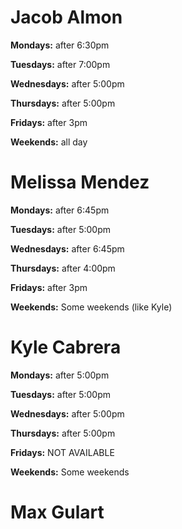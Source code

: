 # Jacob Almon

**Mondays:** after 6:30pm

**Tuesdays:** after 7:00pm

**Wednesdays:** after 5:00pm

**Thursdays:** after 5:00pm

**Fridays:** after 3pm

**Weekends:** all day

# Melissa Mendez
**Mondays:** after 6:45pm

**Tuesdays:** after 5:00pm

**Wednesdays:** after 6:45pm

**Thursdays:** after 4:00pm

**Fridays:** after 3pm

**Weekends:** Some weekends (like Kyle)

# Kyle Cabrera

**Mondays:** after 5:00pm

**Tuesdays:** after 5:00pm

**Wednesdays:** after 5:00pm

**Thursdays:** after 5:00pm

**Fridays:** NOT AVAILABLE

**Weekends:** Some weekends

# Max Gulart
